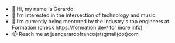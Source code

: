 - 👋 Hi, my name is Gerardo
- 👀 I’m interested in the intersection of technology and music  
- 🌱 I’m currently being mentored by the industry's top engineers at Formation (check https://formation.dev/ for more info)
- 📫 Reach me at juangerardofranco(at)gmail(dot)com

<!---
jgfranco/jgfranco is a ✨ special ✨ repository because its `README.md` (this file) appears on your GitHub profile.
You can click the Preview link to take a look at your changes.
--->
